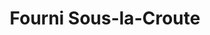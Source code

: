 ---
title: "Fourni Sous-la-Croute"
url: /fontaine-les-clerval/fourni-sous-la-croute/
shop: Bäckerei
---